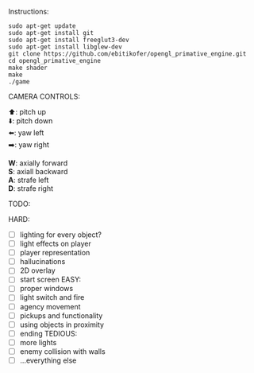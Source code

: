Instructions:

    sudo apt-get update
    sudo apt-get install git
    sudo apt-get install freeglut3-dev
    sudo apt-get install libglew-dev
    git clone https://github.com/ebitikofer/opengl_primative_engine.git
    cd opengl_primative_engine
    make shader
    make
    ./game

CAMERA CONTROLS:

:arrow_up:: pitch up  
:arrow_down:: pitch down  
:arrow_left:: yaw left  
:arrow_right:: yaw right  

**W**: axially forward  
**S**: axiall backward  
**A**: strafe left  
**D**: strafe right  

TODO:

  HARD:
- [ ] lighting for every object?
- [ ] light effects on player
- [ ] player representation
- [ ] hallucinations
- [ ] 2D overlay
- [ ] start screen
  EASY:
- [ ] proper windows
- [ ] light switch and fire
- [ ] agency movement
- [ ] pickups and functionality
- [ ] using objects in proximity
- [ ] ending
  TEDIOUS:
- [ ] more lights
- [ ] enemy collision with walls
- [ ] ...everything else

